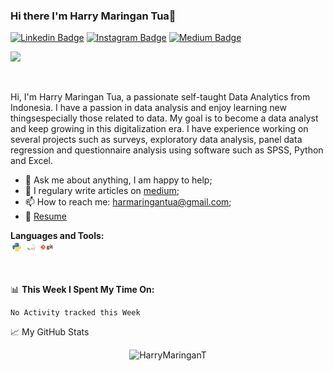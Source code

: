 ### Hi there I'm Harry Maringan Tua👋
[![Linkedin Badge](https://img.shields.io/badge/-LinkedIn-0e76a8?style=flat-square&logo=Linkedin&logoColor=white)](www.linkedin.com/in/harrymaringantua)
[![Instagram Badge](https://img.shields.io/badge/-Instagram-e4405f?style=flat-square&logo=Instagram&logoColor=white)](https://instagram.com/harsimamora/)
[![Medium Badge](https://img.shields.io/badge/medium-%2312100E.svg?&style=for-square&logo=medium&logoColor=white)](https://medium.com/@simamoraharry8/)

![](https://visitor-badge.glitch.me/badge?page_id=HarryMaringanT.HarryMaringanT)

<br />

Hi, I'm Harry Maringan Tua, a passionate self-taught Data Analytics from Indonesia. I have a passion in data analysis and enjoy learning new thingsespecially those related to data. My goal is to become a data analyst and keep growing in this digitalization era. I have experience working on several projects such as surveys, exploratory data analysis, panel data regression and questionnaire analysis using software such as SPSS, Python and Excel.
  
- 💬 Ask me about anything, I am happy to help;
- 📝 I regulary write articles on [medium](https://medium.com/@simamoraharry8/);
- 📫 How to reach me: harmaringantua@gmail.com;
- 📝 [Resume](https://drive.google.com/file/d/1CsJD54l7bF-aYgHeiPIJicv5V31G3kLh/view)

**Languages and Tools:**  
<code><img height="20" src="https://raw.githubusercontent.com/github/explore/80688e429a7d4ef2fca1e82350fe8e3517d3494d/topics/python/python.png"></code>
<code><img height="20" src="https://raw.githubusercontent.com/github/explore/80688e429a7d4ef2fca1e82350fe8e3517d3494d/topics/mysql/mysql.png"></code>
<code><img height="20" src="https://raw.githubusercontent.com/github/explore/80688e429a7d4ef2fca1e82350fe8e3517d3494d/topics/git/git.png"></code>

<br />

📊 **This Week I Spent My Time On:**
<!--START_SECTION:waka-->
```text
No Activity tracked this Week
```
<!--END_SECTION:waka-->

📈 My GitHub Stats

<p align="center"> <img src="https://github-readme-stats.vercel.app/api?username=HarryMaringanT&show_icons=true&theme=gotham" alt="HarryMaringanT" />
